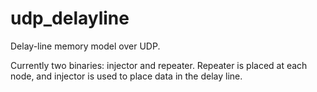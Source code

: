 # udp_delayline
Delay-line memory model over UDP.

Currently two binaries: injector and repeater. Repeater is placed at each node, and injector is used to place data in the delay line.
